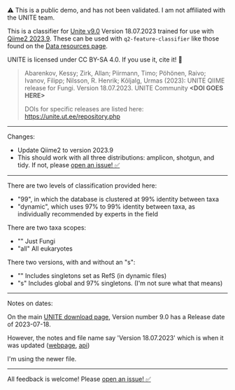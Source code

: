 ⚠️ This is a public demo, and has not been validated. I am not affiliated with the UNITE team.

This is a classifier for [Unite v9.0](https://unite.ut.ee/repository.php) Version 18.07.2023 trained for use with [Qiime2 2023.9](https://docs.qiime2.org/2023.9/install/).
These can be used with `q2-feature-classifier` like those found on the [Data resources page](https://docs.qiime2.org/2023.9/data-resources/).

UNITE is licensed under CC BY-SA 4.0. If you use it, cite it! 🤝

>Abarenkov, Kessy; Zirk, Allan; Piirmann, Timo; Pöhönen, Raivo; Ivanov, Filipp; Nilsson, R. Henrik; Kõljalg, Urmas (2023): UNITE QIIME release for Fungi. Version 18.07.2023. UNITE Community **\<DOI GOES HERE>**
>
> DOIs for specific releases are listed here: https://unite.ut.ee/repository.php

---

Changes:

- Update Qiime2 to version 2023.9
- This should work with all three distributions: amplicon, shotgun, and tidy. If not, please [open an issue! ✅](https://github.com/colinbrislawn/unite-train/issues)

---

There are two levels of classification provided here:

- "99", in which the database is clustered at 99% identity between taxa
- "dynamic", which uses 97% to 99% identity between taxa, as individually recommended by experts in the field

There are two taxa scopes:

- "" Just Fungi
- "all" All eukaryotes

There two versions, with and without an "s":

- "" Includes singletons set as RefS (in dynamic files)
- "s" Includes global and 97% singletons.
  (I'm not sure what that means)

---

Notes on dates:

On the main [UNITE download page](https://unite.ut.ee/repository.php), Version number 9.0 has a Release date of 2023-07-18.

However, the notes and file name say 'Version 18.07.2023' which is when it was updated ([webpage](https://doi.plutof.ut.ee/doi/10.15156/BIO/2938079), [api](https://api.plutof.ut.ee/v1/public/dois/?format=api&identifier=10.15156/BIO/2938079))

I'm using the newer file.

---

All feedback is welcome! Please [open an issue! ✅](https://github.com/colinbrislawn/unite-train/issues)
